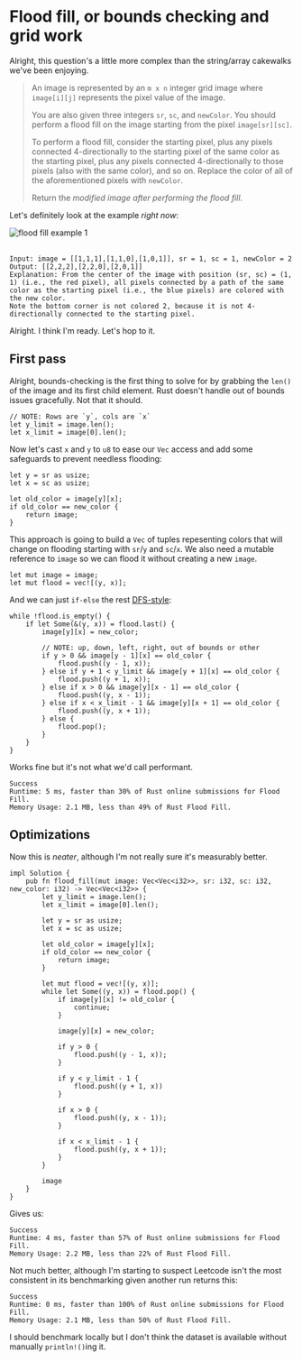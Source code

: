 # Flood fill, or bounds checking and grid work

Alright, this question's a little more complex than the string/array cakewalks we've been enjoying.

> An image is represented by an `m x n` integer grid image where `image[i][j]` represents the pixel value of the image.
>
> You are also given three integers `sr`, `sc`, and `newColor`. You should perform a flood fill on the image starting from the pixel `image[sr][sc]`.
>
> To perform a flood fill, consider the starting pixel, plus any pixels connected 4-directionally to the starting pixel of the same color as the starting pixel, plus any pixels connected 4-directionally to those pixels (also with the same color), and so on. Replace the color of all of the aforementioned pixels with `newColor`.
>
> Return the _modified image after performing the flood fill_.

Let's definitely look at the example _right now_:

<img src="img/flood1-grid.jpeg" alt="flood fill example 1" />

<br />
<br />

```
Input: image = [[1,1,1],[1,1,0],[1,0,1]], sr = 1, sc = 1, newColor = 2
Output: [[2,2,2],[2,2,0],[2,0,1]]
Explanation: From the center of the image with position (sr, sc) = (1, 1) (i.e., the red pixel), all pixels connected by a path of the same color as the starting pixel (i.e., the blue pixels) are colored with the new color.
Note the bottom corner is not colored 2, because it is not 4-directionally connected to the starting pixel.
```

Alright. I think I'm ready. Let's hop to it.

## First pass

Alright, bounds-checking is the first thing to solve for by grabbing the `len()` of the image and its first child element. Rust doesn't handle out of bounds issues gracefully. Not that it should.

```
// NOTE: Rows are `y`, cols are `x`
let y_limit = image.len();
let x_limit = image[0].len();
```

Now let's cast `x` and `y` to `u8` to ease our `Vec` access and add some safeguards to prevent needless flooding:

```
let y = sr as usize;
let x = sc as usize;

let old_color = image[y][x];
if old_color == new_color {
    return image;
}
```

This approach is going to build a `Vec` of tuples repesenting colors that will change on flooding starting with `sr`/`y` and `sc`/`x`. We also need a mutable reference to `image` so we can flood it without creating a new `image`.

```
let mut image = image;
let mut flood = vec![(y, x)];
```

And we can just `if-else` the rest [DFS-style](https://github.com/TheAlgorithms/Rust/blob/master/src/graph/depth_first_search.rs):

```
while !flood.is_empty() {
    if let Some(&(y, x)) = flood.last() {
        image[y][x] = new_color;

        // NOTE: up, down, left, right, out of bounds or other
        if y > 0 && image[y - 1][x] == old_color {
            flood.push((y - 1, x));
        } else if y + 1 < y_limit && image[y + 1][x] == old_color {
            flood.push((y + 1, x));
        } else if x > 0 && image[y][x - 1] == old_color {
            flood.push((y, x - 1));
        } else if x < x_limit - 1 && image[y][x + 1] == old_color {
            flood.push((y, x + 1));
        } else {
            flood.pop();
        }
    }
}
```

Works fine but it's not what we'd call performant.

```
Success
Runtime: 5 ms, faster than 30% of Rust online submissions for Flood Fill.
Memory Usage: 2.1 MB, less than 49% of Rust Flood Fill.
```

## Optimizations

Now this is *neater*, although I'm not really sure it's measurably better.

```
impl Solution {
    pub fn flood_fill(mut image: Vec<Vec<i32>>, sr: i32, sc: i32, new_color: i32) -> Vec<Vec<i32>> {
        let y_limit = image.len();
        let x_limit = image[0].len();

        let y = sr as usize;
        let x = sc as usize;

        let old_color = image[y][x];
        if old_color == new_color {
            return image;
        }

        let mut flood = vec![(y, x)];
        while let Some((y, x)) = flood.pop() {
            if image[y][x] != old_color {
                continue;
            }

            image[y][x] = new_color;

            if y > 0 {
                flood.push((y - 1, x));
            }

            if y < y_limit - 1 {
                flood.push((y + 1, x))
            }

            if x > 0 {
                flood.push((y, x - 1));
            }

            if x < x_limit - 1 {
                flood.push((y, x + 1));
            }
        }

        image
    }
}
```

Gives us:

```
Success
Runtime: 4 ms, faster than 57% of Rust online submissions for Flood Fill.
Memory Usage: 2.2 MB, less than 22% of Rust Flood Fill.
```

Not much better, although I'm starting to suspect Leetcode isn't the most consistent in its benchmarking given another run returns this:

```
Success
Runtime: 0 ms, faster than 100% of Rust online submissions for Flood Fill.
Memory Usage: 2.1 MB, less than 50% of Rust Flood Fill.
```

I should benchmark locally but I don't think the dataset is available without manually `println!()`ing it.
